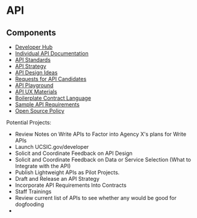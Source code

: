 API
===

## Components
* [Developer Hub]()
* [Individual API Documentation]()
* [API Standards]()
* [API Strategy]()
* [API Design Ideas]()
* [Requests for API Candidates]()
* [API Playground]()
* [API UX Materials]()
* [Boilerplate Contract Language]()
* [Sample API Requirements]()
* [Open Source Policy]()

Potential Projects: 
* Review Notes on Write APIs to Factor into Agency X's plans for Write APIs
* Launch UCSIC.gov/developer
* Solicit and Coordinate Feedback on API Design
* Solicit and Coordinate Feedback on Data or Service Selection (What to Integrate with the API)
* Publish Lightweight APIs as Pilot Projects.  
* Draft and Release an API Strategy 
* Incorporate API Requirements Into Contracts 
* Staff Trainings
* Review current list of APIs to see whether any would be good for dogfooding
* 
